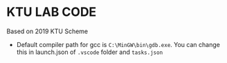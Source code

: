 # KTU LAB CODE

Based on 2019 KTU Scheme

- Default compiler path for gcc is `C:\MinGW\bin\gdb.exe`. You can change this in launch.json of `.vscode` folder and `tasks.json`
